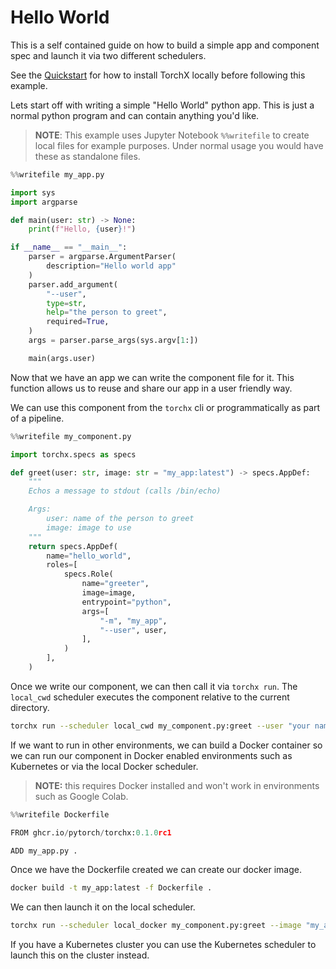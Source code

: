 # Hello World

This is a self contained guide on how to build a simple app and component spec
and launch it via two different schedulers.

See the [Quickstart](../quickstart.rst) for how to install TorchX locally before
following this example.

Lets start off with writing a simple "Hello World" python app. This is just a
normal python program and can contain anything you'd like.

> **NOTE**: This example uses Jupyter Notebook `%%writefile` to create local files for
example purposes. Under normal usage you would have these as standalone files.

```python
%%writefile my_app.py

import sys
import argparse

def main(user: str) -> None:
    print(f"Hello, {user}!")

if __name__ == "__main__":
    parser = argparse.ArgumentParser(
        description="Hello world app"
    )
    parser.add_argument(
        "--user",
        type=str,
        help="the person to greet",
        required=True,
    )
    args = parser.parse_args(sys.argv[1:])

    main(args.user)
```

Now that we have an app we can write the component file for it. This
function allows us to reuse and share our app in a user friendly way.

We can use this component from the `torchx` cli or programmatically as part of a
pipeline.

```python
%%writefile my_component.py

import torchx.specs as specs

def greet(user: str, image: str = "my_app:latest") -> specs.AppDef:
    """
    Echos a message to stdout (calls /bin/echo)

    Args:
        user: name of the person to greet
        image: image to use
    """
    return specs.AppDef(
        name="hello_world",
        roles=[
            specs.Role(
                name="greeter",
                image=image,
                entrypoint="python",
                args=[
                    "-m", "my_app",
                    "--user", user,
                ],
            )
        ],
    )
```

Once we write our component, we can then call it via `torchx run`. The
`local_cwd` scheduler executes the component relative to the current directory.

```sh
torchx run --scheduler local_cwd my_component.py:greet --user "your name"
```

If we want to run in other environments, we can build a Docker container so we
can run our component in Docker enabled environments such as Kubernetes or via
the local Docker scheduler.

> **NOTE:** this requires Docker installed and won't work in environments such as
Google Colab.

```python
%%writefile Dockerfile

FROM ghcr.io/pytorch/torchx:0.1.0rc1

ADD my_app.py .
```

Once we have the Dockerfile created we can create our docker image.

```sh
docker build -t my_app:latest -f Dockerfile .
```

We can then launch it on the local scheduler.

```sh
torchx run --scheduler local_docker my_component.py:greet --image "my_app:latest" --user "your name"
```

If you have a Kubernetes cluster you can use the Kubernetes scheduler to launch
this on the cluster instead.
